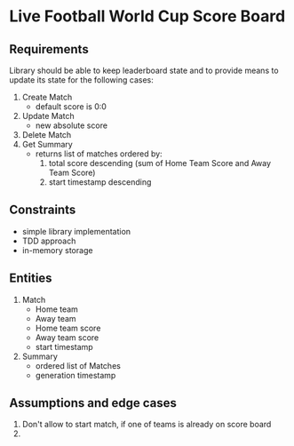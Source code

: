 # Live Football World Cup Score Board

## Requirements
Library should be able to keep leaderboard state and to provide means to update its state for the following cases:
1. Create Match
   - default score is 0:0
2. Update Match
   - new absolute score
3. Delete Match
4. Get Summary
   - returns list of matches ordered by:
     1. total score descending (sum of Home Team Score and Away Team Score)
     2. start timestamp descending

## Constraints
* simple library implementation
* TDD approach
* in-memory storage

## Entities
1. Match
   - Home team
   - Away team
   - Home team score
   - Away team score
   - start timestamp
2. Summary
   - ordered list of Matches
   - generation timestamp

## Assumptions and edge cases
1. Don't allow to start match, if one of teams is already on score board
2.
